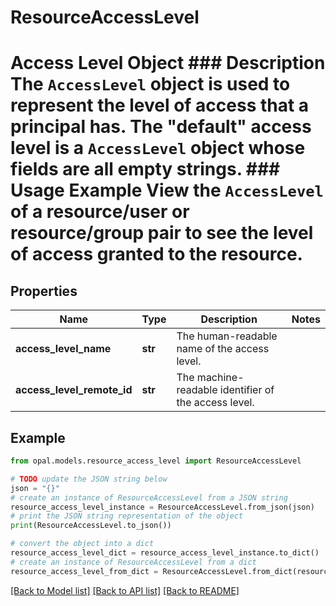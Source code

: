# ResourceAccessLevel

# Access Level Object ### Description The `AccessLevel` object is used to represent the level of access that a principal has. The \"default\" access level is a `AccessLevel` object whose fields are all empty strings.  ### Usage Example View the `AccessLevel` of a resource/user or resource/group pair to see the level of access granted to the resource.

## Properties

Name | Type | Description | Notes
------------ | ------------- | ------------- | -------------
**access_level_name** | **str** | The human-readable name of the access level. | 
**access_level_remote_id** | **str** | The machine-readable identifier of the access level. | 

## Example

```python
from opal.models.resource_access_level import ResourceAccessLevel

# TODO update the JSON string below
json = "{}"
# create an instance of ResourceAccessLevel from a JSON string
resource_access_level_instance = ResourceAccessLevel.from_json(json)
# print the JSON string representation of the object
print(ResourceAccessLevel.to_json())

# convert the object into a dict
resource_access_level_dict = resource_access_level_instance.to_dict()
# create an instance of ResourceAccessLevel from a dict
resource_access_level_from_dict = ResourceAccessLevel.from_dict(resource_access_level_dict)
```
[[Back to Model list]](../README.md#documentation-for-models) [[Back to API list]](../README.md#documentation-for-api-endpoints) [[Back to README]](../README.md)


